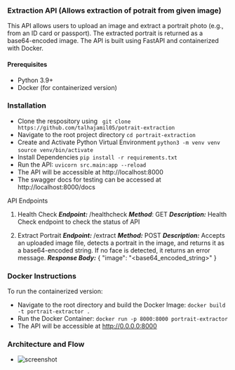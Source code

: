 ### Extraction API (Allows extraction of potrait from given image)
This API allows users to upload an image and extract a portrait photo (e.g., from an ID card or passport). The extracted portrait is returned as a base64-encoded image. The API is built using FastAPI and containerized with Docker.

#### Prerequisites
- Python 3.9+
- Docker (for containerized version)

### Installation
- Clone the respository using
``` git clone https://github.com/talhajamil05/potrait-extraction```
- Navigate to the root project directory
```cd portrait-extraction```
-  Create and Activate Python Virtual Environment
```python3 -m venv venv```
```source venv/bin/activate```
- Install Dependencies
```pip install -r requirements.txt```
- Run the API:
```uvicorn src.main:app --reload```
- The API will be accessible at http://localhost:8000
- The swagger docs for testing can be accessed at http://localhost:8000/docs

API Endpoints
1. Health Check
***Endpoint:*** /healthcheck
***Method***: GET
***Description:*** Health Check endpoint to check the status of API

2. Extract Portrait
***Endpoint:*** /extract
***Method:*** POST
***Description:*** Accepts an uploaded image file, detects a portrait in the image, and returns it as a base64-encoded string. If no face is detected, it returns an error message.
***Response Body:***
{
  "image": "<base64_encoded_string>"
}

### Docker Instructions
To run the containerized version:
- Navigate to the root directory and build the Docker Image:
```docker build -t portrait-extractor . ```
- Run the Docker Container:
```docker run -p 8000:8000 portrait-extractor```
- The API will be accessible at http://0.0.0.0:8000

### Architecture and Flow
- ![screenshot](architecture.png)
